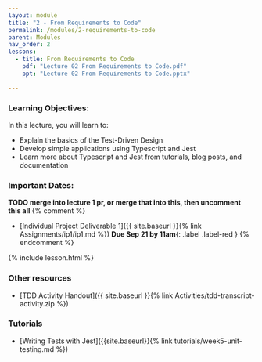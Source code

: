 ```yaml
---
layout: module
title: "2 - From Requirements to Code"
permalink: /modules/2-requirements-to-code
parent: Modules
nav_order: 2
lessons: 
  - title: From Requirements to Code
    pdf: "Lecture 02 From Requirements to Code.pdf"
    ppt: "Lecture 02 From Requirements to Code.pptx"

---
```

### Learning Objectives:
In this lecture, you will learn to:

* Explain the basics of the Test-Driven Design
* Develop simple applications using Typescript and Jest
* Learn more about Typescript and Jest from tutorials, blog posts, and documentation

### Important Dates:
**TODO merge into lecture 1 pr, or merge that into this, then uncomment this all**
{% comment %}
* [Individual Project Deliverable 1]({{ site.baseurl }}{% link Assignments/ip1/ip1.md %}) **Due Sep 21 by 11am**{: .label .label-red }
{% endcomment %}

{% include lesson.html %}

### Other resources
* [TDD Activity Handout]({{ site.baseurl }}{% link Activities/tdd-transcript-activity.zip %})

### Tutorials
* [Writing Tests with Jest]({{site.baseurl}}{% link tutorials/week5-unit-testing.md %})

